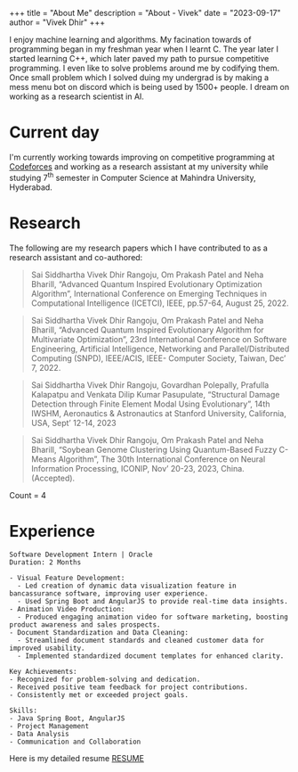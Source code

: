 +++
title = "About Me"
description = "About - Vivek"
date = "2023-09-17"
author = "Vivek Dhir"
+++

I enjoy machine learning and algorithms. My facination towards of programming began in my freshman year when I learnt C. The year later I started learning C++, which later paved my path to pursue competitive programming. I even like to solve problems around me by codifying them. Once small problem which I solved duing my undergrad is by making a mess menu bot on discord which is being used by 1500+ people.  I dream on working as a research scientist in AI.

# Current day

I'm currently working towards improving on competitive programming at [Codeforces](https://www.codeforces.com) and working as a research assistant at my university while studying 7<sup>th</sup> semester in Computer Science at Mahindra University, Hyderabad. 


# Research

The following are my research papers which I have contributed to as a research assistant and co-authored:

> Sai Siddhartha Vivek Dhir Rangoju, Om Prakash Patel and Neha Bharill, “Advanced Quantum Inspired Evolutionary Optimization Algorithm”, International Conference on Emerging Techniques in Computational Intelligence (ICETCI), IEEE, pp.57-64, August 25, 2022.

> Sai Siddhartha Vivek Dhir Rangoju, Om Prakash Patel and Neha Bharill, “Advanced Quantum Inspired Evolutionary Algorithm for Multivariate Optimization”, 23rd International Conference on Software Engineering, Artificial Intelligence, Networking and Parallel/Distributed Computing (SNPD), IEEE/ACIS, IEEE- Computer Society, Taiwan, Dec’ 7, 2022.

> Sai Siddhartha Vivek Dhir Rangoju, Govardhan Polepally, Prafulla Kalapatpu and Venkata Dilip Kumar Pasupulate, “Structural Damage Detection through Finite Element Modal Using Evolutionary”, 14th IWSHM, Aeronautics & Astronautics at Stanford University, California, USA, Sept’ 12-14, 2023

> Sai Siddhartha Vivek Dhir Rangoju, Om Prakash Patel and Neha Bharill, “Soybean Genome Clustering Using Quantum-Based Fuzzy C-Means Algorithm”, The 30th International Conference on Neural Information Processing, ICONIP, Nov’ 20-23, 2023, China. (Accepted).

Count = 4

# Experience
```
Software Development Intern | Oracle
Duration: 2 Months

- Visual Feature Development:
  - Led creation of dynamic data visualization feature in bancassurance software, improving user experience.
  - Used Spring Boot and AngularJS to provide real-time data insights.
- Animation Video Production:
  - Produced engaging animation video for software marketing, boosting product awareness and sales prospects.
- Document Standardization and Data Cleaning:
  - Streamlined document standards and cleaned customer data for improved usability.
  - Implemented standardized document templates for enhanced clarity.

Key Achievements:
- Recognized for problem-solving and dedication.
- Received positive team feedback for project contributions.
- Consistently met or exceeded project goals.

Skills:
- Java Spring Boot, AngularJS
- Project Management
- Data Analysis
- Communication and Collaboration

```

Here is my detailed resume [RESUME](https://vivekdhir.com/Resume)





